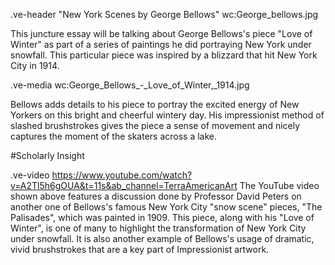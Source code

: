 
.ve-header "New York Scenes by George Bellows" wc:George_bellows.jpg

This juncture essay will be talking about George Bellows's piece "Love of Winter" as part of a series of paintings he did portraying New York under snowfall. This particular piece was inspired by a blizzard that hit New York City in 1914. 

.ve-media wc:George_Bellows_-_Love_of_Winter,_1914.jpg

Bellows adds details to his piece to portray the excited energy of New Yorkers on this bright and cheerful wintery day. His impressionist method of slashed brushstrokes gives the piece a sense of movement and nicely captures the moment of the skaters across a lake.

#Scholarly Insight

.ve-video https://www.youtube.com/watch?v=A2Tl5h6gOUA&t=11s&ab_channel=TerraAmericanArt
The YouTube video shown above features a discussion done by Professor David Peters on another one of Bellows's famous New York City "snow scene" pieces, "The Palisades", which was painted in 1909. This piece, along with his "Love of Winter", is one of many to highlight the transformation of New York City under snowfall. It is also another example of Bellows's usage of dramatic, vivid brushstrokes that are a key part of Impressionist artwork.

